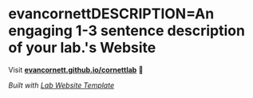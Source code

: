 
# evancornettDESCRIPTION=An engaging 1-3 sentence description of your lab.'s Website

Visit **[evancornett.github.io/cornettlab](https://evancornett.github.io/cornettlab)** 🚀

_Built with [Lab Website Template](https://greene-lab.gitbook.io/lab-website-template-docs)_
